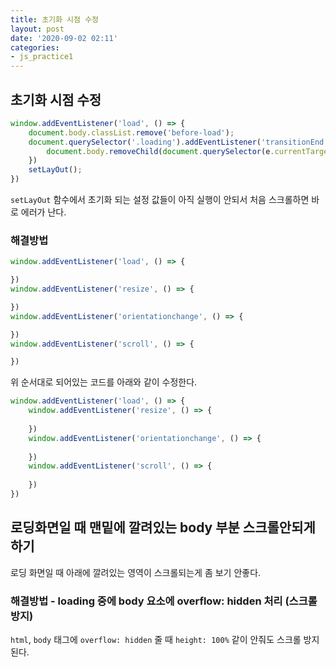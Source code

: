 ```yaml
---
title: 초기화 시점 수정
layout: post
date: '2020-09-02 02:11'
categories:
- js_practice1
---
```


## 초기화 시점 수정

```javascript
window.addEventListener('load', () => {
    document.body.classList.remove('before-load');
    document.querySelector('.loading').addEventListener('transitionEnd', (e) => {
        document.body.removeChild(document.querySelector(e.currentTarget));    
    })
    setLayOut();
})
```

`setLayOut` 함수에서 초기화 되는 설정 값들이 아직 실행이 안되서 처음 스크롤하면 바로 에러가 난다.

### 해결방법

```javascript
window.addEventListener('load', () => {

})
window.addEventListener('resize', () => {

})
window.addEventListener('orientationchange', () => {

})
window.addEventListener('scroll', () => {

})
```

위 순서대로 되어있는 코드를 아래와 같이 수정한다.

```javascript
window.addEventListener('load', () => {
    window.addEventListener('resize', () => {
    
    })
    window.addEventListener('orientationchange', () => {
    
    })
    window.addEventListener('scroll', () => {
    
    })
})
```

## 로딩화면일 때 맨밑에 깔려있는 body 부분 스크롤안되게하기

로딩 화면일 때 아래에 깔려있는 영역이 스크롤되는게 좀 보기 안좋다.

### 해결방법 - loading 중에 body 요소에 overflow: hidden 처리 (스크롤 방지)

`html`, `body` 태그에 `overflow: hidden` 줄 때 `height: 100%` 같이 안줘도 스크롤 방지된다.

